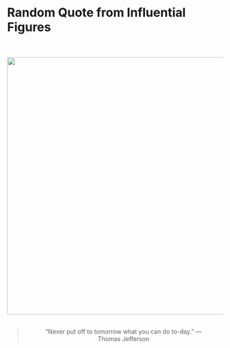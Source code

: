 # Random Quote from Influential Figures

<div align="center">
  <br>
  <br>
  <a href="https://en.wikipedia.org/wiki/Thomas_Jefferson" title="Thomas Jefferson - Wikipedia"><img src="https://upload.wikimedia.org/wikipedia/commons/thumb/b/b1/Official_Presidential_portrait_of_Thomas_Jefferson_%28by_Rembrandt_Peale%2C_1800%29%28cropped%29.jpg/640px-Official_Presidential_portrait_of_Thomas_Jefferson_%28by_Rembrandt_Peale%2C_1800%29%28cropped%29.jpg" width="600px"></a>
  <br>
  <br>
  <blockquote>&ldquo;Never put off to tomorrow what you can do to-day.&rdquo; &mdash; <footer>Thomas Jefferson</footer></blockquote>
</div>
  